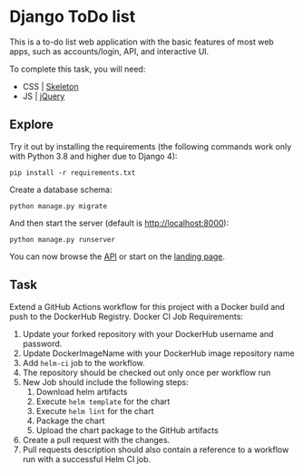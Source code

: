 # Django ToDo list

This is a to-do list web application with the basic features of most web apps, such as accounts/login, API, and interactive UI. 

To complete this task, you will need:

- CSS | [Skeleton](http://getskeleton.com/)
- JS  | [jQuery](https://jquery.com/)

## Explore

Try it out by installing the requirements (the following commands work only with Python 3.8 and higher due to Django 4):

```
pip install -r requirements.txt
```

Create a database schema:

```
python manage.py migrate
```

And then start the server (default is <http://localhost:8000>):

```
python manage.py runserver
```

You can now browse the [API](http://localhost:8000/api/) or start on the [landing page](http://localhost:8000/).

## Task

Extend a GitHub Actions workflow for this project with a Docker build and push to the DockerHub Registry.
Docker CI Job Requirements:

1. Update your forked repository with your DockerHub username and password.
2. Update DockerImageName with your DockerHub image repository name
3. Add `helm-ci` job to the workflow.
4. The repository should be checked out only once per workflow run
5. New Job should include the following steps:
    1. Download helm artifacts
    1. Execute `helm template` for the chart
    1. Execute `helm lint` for the chart
    1. Package the chart
    1. Upload the chart package to the GitHub artifacts
6. Create a pull request with the changes.
7. Pull requests description should also contain a reference to a workflow run with a successful Helm CI job.
